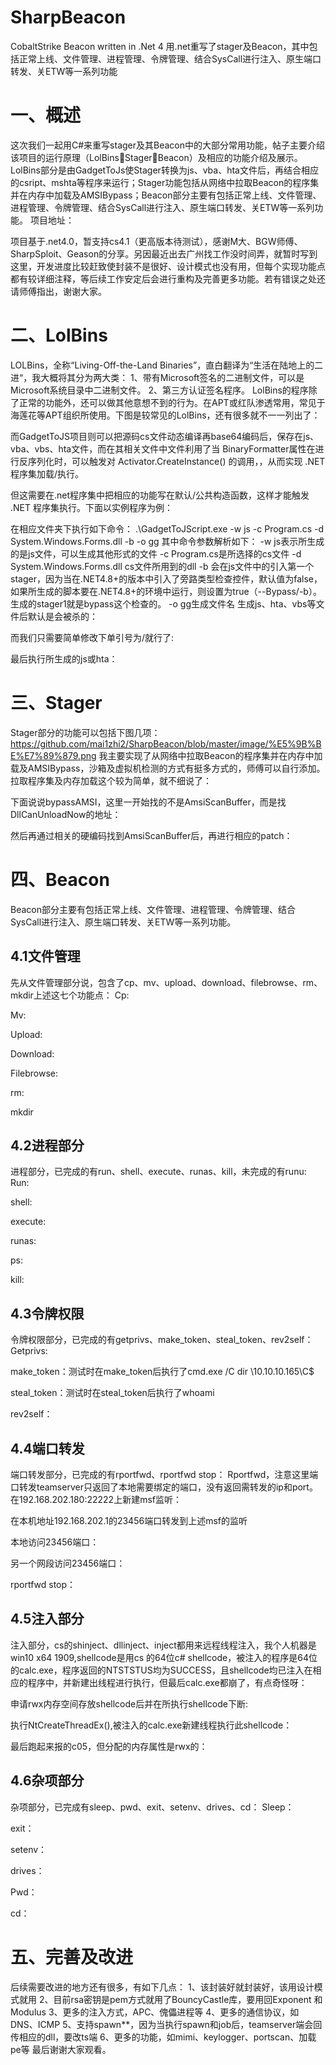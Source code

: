 # SharpBeacon
CobaltStrike Beacon written in .Net 4  用.net重写了stager及Beacon，其中包括正常上线、文件管理、进程管理、令牌管理、结合SysCall进行注入、原生端口转发、关ETW等一系列功能

# 一、概述
这次我们一起用C#来重写stager及其Beacon中的大部分常用功能，帖子主要介绍该项目的运行原理（LolBinsStagerBeacon）及相应的功能介绍及展示。LolBins部分是由GadgetToJs使Stager转换为js、vba、hta文件后，再结合相应的csript、mshta等程序来运行；Stager功能包括从网络中拉取Beacon的程序集并在内存中加载及AMSIBypass；Beacon部分主要有包括正常上线、文件管理、进程管理、令牌管理、结合SysCall进行注入、原生端口转发、关ETW等一系列功能。
项目地址：

项目基于.net4.0，暂支持cs4.1（更高版本待测试），感谢M大、BGW师傅、SharpSploit、Geason的分享。另因最近出去广州找工作没时间弄，就暂时写到这里，开发进度比较赶致使封装不是很好、设计模式也没有用，但每个实现功能点都有较详细注释，等后续工作安定后会进行重构及完善更多功能。若有错误之处还请师傅指出，谢谢大家。

# 二、LolBins
LOLBins，全称“Living-Off-the-Land Binaries”，直白翻译为“生活在陆地上的二进“，我大概将其分为两大类：
1、带有Microsoft签名的二进制文件，可以是Microsoft系统目录中二进制文件。
2、第三方认证签名程序。
LolBins的程序除了正常的功能外，还可以做其他意想不到的行为。在APT或红队渗透常用，常见于海莲花等APT组织所使用。下图是较常见的LolBins，还有很多就不一一列出了：

 
而GadgetToJS项目则可以把源码cs文件动态编译再base64编码后，保存在js、vba、vbs、hta文件，而在其相关文件中文件利用了当 BinaryFormatter属性在进行反序列化时，可以触发对 Activator.CreateInstance() 的调用，，从而实现 .NET 程序集加载/执行。

 
但这需要在.net程序集中把相应的功能写在默认/公共构造函数，这样才能触发 .NET 程序集执行。下面以实例程序为例：

 
在相应文件夹下执行如下命令：
.\GadgetToJScript.exe -w js -c Program.cs -d  System.Windows.Forms.dll -b -o gg
其中命令参数解析如下：
-w js表示所生成的是js文件，可以生成其他形式的文件
-c Program.cs是所选择的cs文件
-d  System.Windows.Forms.dll  cs文件所用到的dll
-b  会在js文件中的引入第一个stager，因为当在.NET4.8+的版本中引入了旁路类型检查控件，默认值为false，如果所生成的脚本要在.NET4.8+的环境中运行，则设置为true（--Bypass/-b）。生成的stager1就是bypass这个检查的。
-o gg生成文件名
生成js、hta、vbs等文件后默认是会被杀的：

而我们只需要简单修改下单引号为/就行了:

最后执行所生成的js或hta：


# 三、Stager
Stager部分的功能可以包括下图几项： 
 https://github.com/mai1zhi2/SharpBeacon/blob/master/image/%E5%9B%BE%E7%89%879.png
我主要实现了从网络中拉取Beacon的程序集并在内存中加载及AMSIBypass，沙箱及虚拟机检测的方式有挺多方式的，师傅可以自行添加。
拉取程序集及内存加载这个较为简单，就不细说了：
 
 
下面说说bypassAMSI，这里一开始找的不是AmsiScanBuffer，而是找DllCanUnloadNow的地址：
 
然后再通过相关的硬编码找到AmsiScanBuffer后，再进行相应的patch：
 

# 四、Beacon
Beacon部分主要有包括正常上线、文件管理、进程管理、令牌管理、结合SysCall进行注入、原生端口转发、关ETW等一系列功能。
 

## 4.1文件管理
先从文件管理部分说，包含了cp、mv、upload、download、filebrowse、rm、mkdir上述这七个功能点：
Cp:
 
 
Mv:
 
Upload:
 
Download:
 
 
Filebrowse:
 
rm:
 
mkdir
 

## 4.2进程部分
进程部分，已完成的有run、shell、execute、runas、kill，未完成的有runu:
Run:
 
shell:
 
execute:
 
runas:
 
ps:
 
kill:
 
## 4.3令牌权限
令牌权限部分，已完成的有getprivs、make_token、steal_token、rev2self：
Getprivs:
 
 
make_token：测试时在make_token后执行了cmd.exe /C dir \\10.10.10.165\C$
 
steal_token：测试时在steal_token后执行了whoami
 
rev2self：
 
## 4.4端口转发
端口转发部分，已完成的有rportfwd、rportfwd stop：
Rportfwd，注意这里端口转发teamserver只返回了本地需要绑定的端口，没有返回需转发的ip和port。
在192.168.202.180:22222上新建msf监听：
 
在本机地址192.168.202.1的23456端口转发到上述msf的监听
 
 
本地访问23456端口：
 
另一个网段访问23456端口：
 
rportfwd stop：
 
## 4.5注入部分
注入部分，cs的shinject、dllinject、inject都用来远程线程注入，我个人机器是win10 x64 1909,shellcode是用cs 的64位c# shellcode，被注入的程序是64位的calc.exe，程序返回的NTSTSTUS均为SUCCESS，且shellcode均已注入在相应的程序中，并新建出线程进行执行，但最后calc.exe都崩了，有点奇怪呀：
 
申请rwx内存空间存放shellcode后并在所执行shellcode下断:
 
 
执行NtCreateThreadEx(),被注入的calc.exe新建线程执行此shellcode：
 
最后跑起来报的c05，但分配的内存属性是rwx的：
 
## 4.6杂项部分
杂项部分，已完成有sleep、pwd、exit、setenv、drives、cd：
Sleep：
 
exit：
 
setenv： 
 

drives： 
 
Pwd：
 
cd：
 

# 五、完善及改进
后续需要改进的地方还有很多，有如下几点：
1、该封装好就封装好，该用设计模式就用
2、目前rsa密钥是pem方式就用了BouncyCastle库，要用回Exponent 和 Modulus
3、更多的注入方式，APC、傀儡进程等
4、更多的通信协议，如DNS、ICMP
5、支持spawn**，因为当执行spawn和job后，teamserver端会回传相应的dll，要改ts端
6、更多的功能，如mimi、keylogger、portscan、加载pe等
最后谢谢大家观看。


